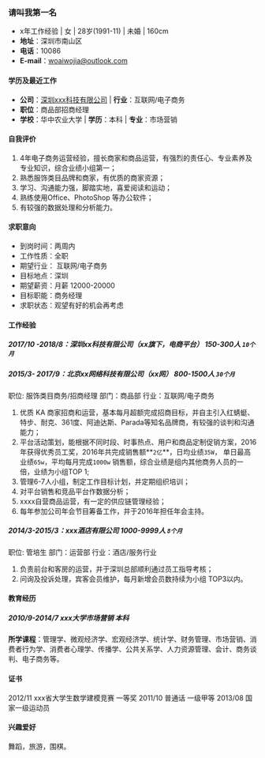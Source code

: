 ### 请叫我第一名

- x年工作经验 | 女 | 28岁(1991-11) | 未婚 | 160cm
- **地址**：深圳市南山区
- **电话**：10086
- **E-mail**：woaiwojia@outlook.com

#### 学历及最近工作

- **公司**：[深圳xxx科技有限公司](http://www.iambest.net)  |  **行业**：互联网/电子商务
- **职位**：商品部招商经理
- **学校**：华中农业大学  | **学历**：本科 | **专业**：市场营销

#### 自我评价

1. 4年电子商务运营经验，擅长商家和商品运营，有强烈的责任心、专业素养及专业知识，综合业绩小组第一；
2. 熟悉服饰类目品牌和商家，有优质的商家资源；
3. 学习、沟通能力强，脚踏实地，喜爱阅读和运动；
4. 熟练使用Office、PhotoShop 等办公软件；
5. 有较强的数据处理和分析能力。

#### 求职意向

- 到岗时间：两周内
- 工作性质：全职
- 期望行业： 互联网/电子商务
- 目标地点：深圳
- 期望薪资：月薪 12000-20000
- 目标职能：商务经理
- 求职状态：观望有好的机会再考虑

#### 工作经验

##### 2017/10 -2018/8：深圳xx科技有限公司（xx旗下，电商平台） 150-300人 `10个月`

##### 2015/3- 2017/9：北京xx网络科技有限公司（xx网） 800-1500人 `30个月`

职位: 服饰类目商务/招商经理 部门：商品部 行业：互联网/电子商务
1. 优质 KA 商家招商和运营，基本每月超额完成招商目标，并自主引入红蜻蜓、特步、耐克、361度、阿迪达斯、Parada等知名品牌商，有较强的谈判和沟通能力；
2. 平台活动策划，能根据不同时段、时事热点、用户和商品定制促销方案，2016年获得优秀员工奖，2016年共完成销售额**`2亿`**，日均业绩`35W`， 单日最高业绩`65w`，平均每月完成`1000w` 销售额，综合业绩是组内其他商务人员的一倍，业绩为小组TOP 1;
3. 管理6-7人小组，制定工作目标计划，并定期组织培训；
4. 对平台销售和竞品平台作数据分析；
5. xxxx自营商品运营，有一定的供应链管理经验；
6. 每年参加公司年会节目筹备工作，并于2016年担任年会主持。

##### 2014/3-2015/3：xxx酒店有限公司 1000-9999人 `8个月`

职位: 管培生 部门：运营部 行业：酒店/服务行业
1. 负责前台和客房的运营，并于深圳总部顺利通过员工指导考核；
2. 问询及投诉处理，宾客会员维护，每月新增会员数持续为小组 TOP3以内。

#### 教育经历

##### 2010/9-2014/7  xxx大学市场营销 本科

**所学课程**：管理学、微观经济学、宏观经济学、统计学、财务管理、市场营销、消费者行为学、消费者心理学、传播学、公共关系学、人力资源管理、会计、商务谈判、电子商务等。

#### 证书

2012/11 xxx省大学生数学建模竞赛 一等奖
2011/10 普通话 一级甲等
2013/08 国家一级运动员

#### 兴趣爱好

舞蹈，旅游，围棋。